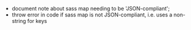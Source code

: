 - document note about sass map needing to be 'JSON-compliant';
- throw error in code if sass map is not JSON-compliant, i.e. uses a non-string for keys
